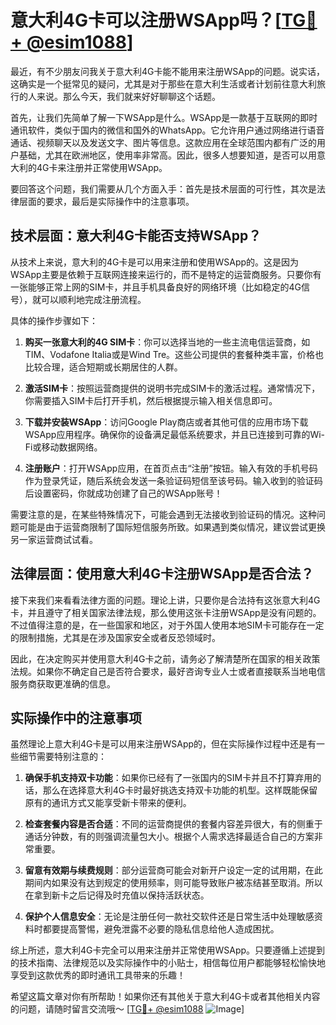 # 意大利4G卡可以注册WSApp吗？[[TG💪+ @esim1088](https://t.me/s/esim1088)]

最近，有不少朋友问我关于意大利4G卡能不能用来注册WSApp的问题。说实话，这确实是一个挺常见的疑问，尤其是对于那些在意大利生活或者计划前往意大利旅行的人来说。那么今天，我们就来好好聊聊这个话题。

首先，让我们先简单了解一下WSApp是什么。WSApp是一款基于互联网的即时通讯软件，类似于国内的微信和国外的WhatsApp。它允许用户通过网络进行语音通话、视频聊天以及发送文字、图片等信息。这款应用在全球范围内都有广泛的用户基础，尤其在欧洲地区，使用率非常高。因此，很多人想要知道，是否可以用意大利的4G卡来注册并正常使用WSApp。

要回答这个问题，我们需要从几个方面入手：首先是技术层面的可行性，其次是法律层面的要求，最后是实际操作中的注意事项。

## 技术层面：意大利4G卡能否支持WSApp？

从技术上来说，意大利的4G卡是可以用来注册和使用WSApp的。这是因为WSApp主要是依赖于互联网连接来运行的，而不是特定的运营商服务。只要你有一张能够正常上网的SIM卡，并且手机具备良好的网络环境（比如稳定的4G信号），就可以顺利地完成注册流程。

具体的操作步骤如下：

1. **购买一张意大利的4G SIM卡**：你可以选择当地的一些主流电信运营商，如TIM、Vodafone Italia或是Wind Tre。这些公司提供的套餐种类丰富，价格也比较合理，适合短期或长期居住的人群。
   
2. **激活SIM卡**：按照运营商提供的说明书完成SIM卡的激活过程。通常情况下，你需要插入SIM卡后打开手机，然后根据提示输入相关信息即可。

3. **下载并安装WSApp**：访问Google Play商店或者其他可信的应用市场下载WSApp应用程序。确保你的设备满足最低系统要求，并且已连接到可靠的Wi-Fi或移动数据网络。

4. **注册账户**：打开WSApp应用，在首页点击“注册”按钮。输入有效的手机号码作为登录凭证，随后系统会发送一条验证码短信至该号码。输入收到的验证码后设置密码，你就成功创建了自己的WSApp账号！

需要注意的是，在某些特殊情况下，可能会遇到无法接收到验证码的情况。这种问题可能是由于运营商限制了国际短信服务所致。如果遇到类似情况，建议尝试更换另一家运营商试试看。

## 法律层面：使用意大利4G卡注册WSApp是否合法？

接下来我们来看看法律方面的问题。理论上讲，只要你是合法持有这张意大利4G卡，并且遵守了相关国家法律法规，那么使用这张卡注册WSApp是没有问题的。不过值得注意的是，在一些国家和地区，对于外国人使用本地SIM卡可能存在一定的限制措施，尤其是在涉及国家安全或者反恐领域时。

因此，在决定购买并使用意大利4G卡之前，请务必了解清楚所在国家的相关政策法规。如果你不确定自己是否符合要求，最好咨询专业人士或者直接联系当地电信服务商获取更准确的信息。

## 实际操作中的注意事项

虽然理论上意大利4G卡是可以用来注册WSApp的，但在实际操作过程中还是有一些细节需要特别注意的：

1. **确保手机支持双卡功能**：如果你已经有了一张国内的SIM卡并且不打算弃用的话，那么在选择意大利4G卡时最好挑选支持双卡功能的机型。这样既能保留原有的通讯方式又能享受新卡带来的便利。

2. **检查套餐内容是否合适**：不同的运营商提供的套餐内容差异很大，有的侧重于通话分钟数，有的则强调流量包大小。根据个人需求选择最适合自己的方案非常重要。

3. **留意有效期与续费规则**：部分运营商可能会对新开户设定一定的试用期，在此期间内如果没有达到规定的使用频率，则可能导致账户被冻结甚至取消。所以在拿到新卡之后记得及时充值以保持活跃状态。

4. **保护个人信息安全**：无论是注册任何一款社交软件还是日常生活中处理敏感资料时都要提高警惕，避免泄露不必要的隐私信息给他人造成困扰。

综上所述，意大利4G卡完全可以用来注册并正常使用WSApp。只要遵循上述提到的技术指南、法律规范以及实际操作中的小贴士，相信每位用户都能够轻松愉快地享受到这款优秀的即时通讯工具带来的乐趣！

希望这篇文章对你有所帮助！如果你还有其他关于意大利4G卡或者其他相关内容的问题，请随时留言交流哦～ [[TG💪+ @esim1088](https://t.me/s/esim1088) ![Image](https://i.postimg.cc/4NQfJmqS/Snipaste-2025-05-13-00-14-12.png)]